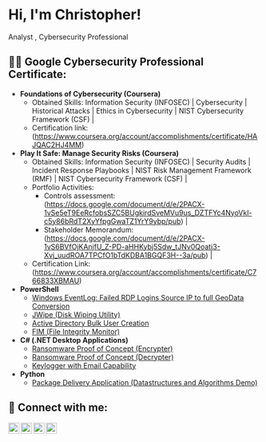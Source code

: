 <h1>Hi, I'm Christopher! </h1>
Analyst</a> , Cybersecurity Professional

<h2>👨‍💻 Google Cybersecurity Professional Certificate:</h2>

- <b>Foundations of Cybersecurity (Coursera)</b>
  -  Obtained Skills: Information Security (INFOSEC) | Cybersecurity | Historical Attacks | Ethics in Cybersecurity | NIST Cybersecurity Framework (CSF) |
  - Certification link:(https://www.coursera.org/account/accomplishments/certificate/HAJQAC2HJ4MM)
- <b>Play It Safe: Manage Security Risks (Coursera)</b>
  - Obtained Skills: Information Security (INFOSEC) | Security Audits | Incident Response Playbooks | NIST Risk Management Framework (RMF) | NIST Cybersecurity Framework (CSF) |
  - Portfolio Activities:
    - Controls assessment: (https://docs.google.com/document/d/e/2PACX-1vSe5eT9EeRcfobsSZC5BUgkirdSveMVu9us_DZTFYc4NyoVkl-c5y86bRdT2XyYfpgGwaTZ1YrY9ybp/pub) |
    - Stakeholder Memorandum: (https://docs.google.com/document/d/e/2PACX-1vS6BVfOjKAnjfU_Z-PD-aHHKybj5Sdw_tJNv0Qoatj3-Xvj_uudROA7TPCfO1bTdKDBA1BGQF3H--3a/pub) |
  - Certification Link:(https://www.coursera.org/account/accomplishments/certificate/C766833XBMAU)
- <b>PowerShell</b>
  - [Windows EventLog: Failed RDP Logins Source IP to full GeoData Conversion](https://github.com/joshmadakor1/Sentinel-Lab)
  - [JWipe (Disk Wiping Utility)](https://github.com/joshmadakor1/Jwipe.PowerShell)
  - [Active Directory Bulk User Creation](https://github.com/joshmadakor1/AD_PS)
  - [FIM (File Integrity Monitor)](https://github.com/joshmadakor1/PowerShell-Integrity-FIM)
- <b>C# (.NET Desktop Applications)</b>
  - [Ransomware Proof of Concept (Encrypter)](https://github.com/joshmadakor1/EncrypterPOC)
  - [Ransomware Proof of Concept (Decrypter)](https://github.com/joshmadakor1/DecrypterPOC)
  - [Keylogger with Email Capability](https://github.com/joshmadakor1/Key-Logger-With-Email)
- <b>Python</b>
  - [Package Delivery Application (Datastructures and Algorithms Demo)](https://github.com/joshmadakor1/Package-Delivery-Pathfinding-Algorithm)

<h2> 🤳 Connect with me:</h2>

[<img align="left" alt="JoshMadakor | YouTube" width="22px" src="https://cdn.jsdelivr.net/npm/simple-icons@v3/icons/youtube.svg" />][youtube]
[<img align="left" alt="JoshMadakor | Twitter" width="22px" src="https://cdn.jsdelivr.net/npm/simple-icons@v3/icons/twitter.svg" />][twitter]
[<img align="left" alt="JoshMadakor | LinkedIn" width="22px" src="https://cdn.jsdelivr.net/npm/simple-icons@v3/icons/linkedin.svg" />][linkedin]
[<img align="left" alt="JoshMadakor | Instagram" width="22px" src="https://cdn.jsdelivr.net/npm/simple-icons@v3/icons/instagram.svg" />][instagram]

[twitter]: https://twitter.com/joshmadakor
[youtube]: https://www.youtube.com/c/joshmadakor
[instagram]: https://www.instagram.com/joshmadakor/
[linkedin]: https://linkedin.com/in/joshmadakor

<!--
**joshmadakor1/joshmadakor1** is a ✨ _special_ ✨ repository because its `README.md` (this file) appears on your GitHub profile.

Here are some ideas to get you started:

- 🔭 I’m currently working on ...
- 🌱 I’m currently learning ...
- 👯 I’m looking to collaborate on ...
- 🤔 I’m looking for help with ...
- 💬 Ask me about ...
- 📫 How to reach me: ...
- 😄 Pronouns: ...
- ⚡ Fun fact: ...
-->
